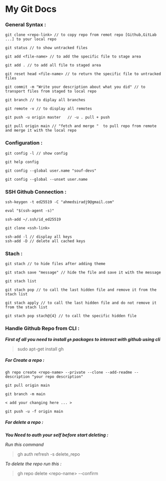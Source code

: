 # My Git Docs

### General Syntax :

```
git clone <repo-link> // to copy repo from remot repo [Github,GitLab ...] to your local repo

git status // to show untracked files

git add <file-name> // to add the specific file to stage area

git add . // to add all file to staged area

git reset head <file-name> // to return the specific file to untracked files

git commit -m "Write your description about what you did" // to transport files from staged to local repo

git branch // to diplay all branches

git remote -v // to display all remotes

git push -u origin master   // -u . pull + push

git pull origin main // "fetch and merge "  to pull repo from remote and merge it with the local repo

```
### Configuration :
```
git config -l // show config

git help config

git config --global user.name "souf-devs"

git config --global --unset user.name 

```
### SSH Github Connection :

```
ssh-keygen -t ed25519 -C "ahmedsiradj9@gmail.com"

eval "$(ssh-agent -s)"

ssh-add ~/.ssh/id_ed25519

git clone <ssh-link>

```
```
ssh-add -l // display all keys
ssh-add -D // delete all cached keys

```

### Stach :

```
git stach // to hide files after adding theme

git stach save "message" // hide the file and save it with the message

git stach list

git stach pop // to call the last hidden file and remove it from the stach list

git stach apply // to call the last hidden file and do not remove it from the stach list

git stach pop stach@{4} // to call the specific hidden file
```
### Handle Github Repo from CLI :

***First of all you need to install `gh` packages to interact with github using cli***
> sudo apt-get install gh

##### For Create a repo :

```
gh repo create <repo-name> --private --clone --add-readme --description "your repo description" 

git pull origin main

git branch -m main

< add your changing here ... >

git push -u -f origin main 

```
##### For delete a repo :
***You Need to auth your self before start deleting :***

*Run this command*

> gh auth refresh -s delete_repo

*To delete the repo run this :*

> gh repo delete \<repo-name> --confirm






















